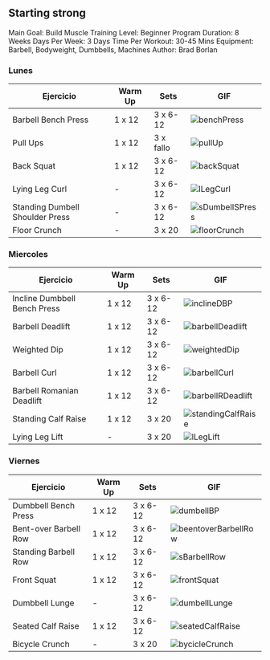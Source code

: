 ## Starting strong

Main Goal: Build Muscle               Training Level: Beginner
Program Duration: 8 Weeks             Days Per Week: 3 Days
Time Per Workout: 30-45 Mins          Equipment: Barbell, Bodyweight, Dumbbells, Machines
Author: Brad Borlan

### Lunes

Ejercicio | Warm Up | Sets | GIF
------------ | -------------| ------------| ------------|
Barbell Bench Press | 1 x 12 | 3 x 6-12 | ![benchPress](https://i.gifer.com/MH2W.gif)
Pull Ups | 1 x 12 | 3 x fallo | ![pullUp](https://c.tenor.com/Lq4uADWXzpUAAAAd/pull-ups-working-out.gif)
Back Squat | 1 x 12 | 3 x 6-12 | ![backSquat](https://www.gymguider.com/wp-content/uploads/2018/12/Classic-squat.gif)
Lying Leg Curl | - | 3 x 6-12 | ![lLegCurl](https://weighteasyloss.com/wp-content/uploads/2019/06/Lying-Leg-Curl.gif)
Standing Dumbell Shoulder Press | - | 3 x 6-12 | ![sDumbellSPress](https://thumbs.gfycat.com/FluffyCarefulBaboon-size_restricted.gif)
Floor Crunch | - | 3 x 20 | ![floorCrunch](https://www.gymvisual.com/img/p/1/3/1/0/3/13103.gif)

### Miercoles

Ejercicio | Warm Up | Sets | GIF
------------ | -------------| ------------| ------------|
Incline Dumbbell Bench Press | 1 x 12 | 3 x 6-12 | ![inclineDBP](https://www.strengthlog.com/wp-content/uploads/2020/03/Dumbbell-Incline-Press.gif)
Barbell Deadlift | 1 x 12 | 3 x 6-12 | ![barbellDeadlift](https://media2.giphy.com/media/2mLudFb8CoqhKp7n9Q/giphy.gif)
Weighted Dip | 1 x 12 | 3 x 6-12 | ![weightedDip](https://www.strengthlog.com/wp-content/uploads/2020/02/Dips.gif)
Barbell Curl | 1 x 12 | 3 x 6-12 | ![barbellCurl](https://www.gymvisual.com/img/p/4/7/6/2/4762.gif)
Barbell Romanian Deadlift | 1 x 12 | 3 x 6-12 | ![barbellRDeadlift](https://thumbs.gfycat.com/DisfiguredScentedFoal-max-1mb.gif)
Standing Calf Raise | 1 x 12 | 3 x 20 | ![standingCalfRaise](https://www.strengthlog.com/wp-content/uploads/2020/03/calf-raise-standing.gif)
Lying Leg Lift | - | 3 x 20 | ![lLegLift](https://thumbs.gfycat.com/AnySorrowfulCob-size_restricted.gif)

### Viernes

Ejercicio | Warm Up | Sets | GIF
------------ | -------------| ------------| ------------|
Dumbbell Bench Press | 1 x 12 | 3 x 6-12 | ![dumbellBP](https://images.squarespace-cdn.com/content/v1/54f9e84de4b0d13f30bba4cb/1529094171695-VRXQ1Q6COQK0YYSVH3NO/320.gif)
Bent-over Barbell Row | 1 x 12 | 3 x 6-12 | ![beentoverBarbellRow](https://i.gifer.com/1f71.gif)
Standing Barbell Row | 1 x 12 | 3 x 6-12 | ![sBarbellRow](https://thumbs.gfycat.com/CheerfulLightCranefly-max-1mb.gif)
Front Squat | 1 x 12 | 3 x 6-12 | ![frontSquat](https://i.pinimg.com/originals/ec/ab/24/ecab244b600ff61b0ec85f1a90d069be.gif)
Dumbbell Lunge | - | 3 x 6-12 | ![dumbellLunge](https://i0.wp.com/www.strengthlog.com/wp-content/uploads/2020/03/Dumbbell-Lunge.gif)
Seated Calf Raise | 1 x 12 | 3 x 6-12 | ![seatedCalfRaise](https://www.gymvisual.com/img/p/1/4/5/0/6/14506.gif)
Bicycle Crunch | - | 3 x 20 | ![bycicleCrunch](https://media2.giphy.com/media/TMNCtgJGJnV8k/giphy.gif)
